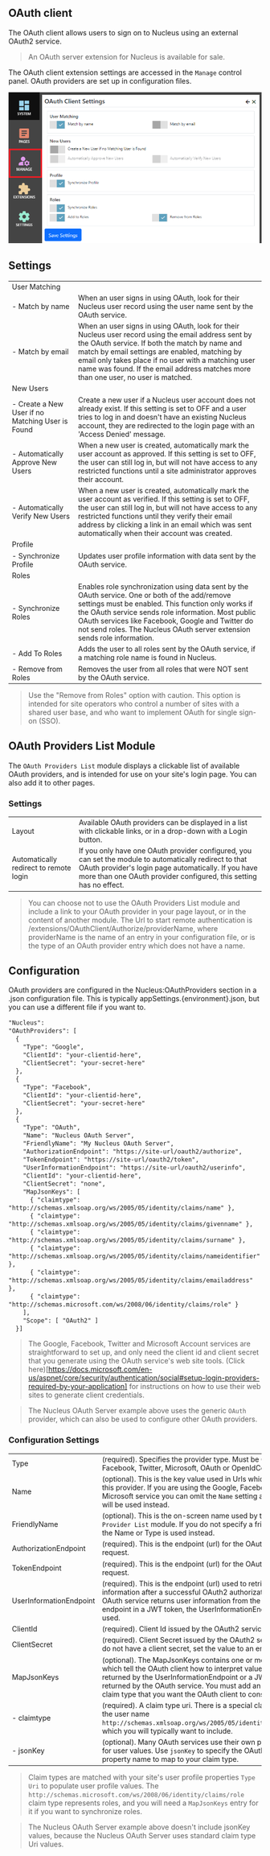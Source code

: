 ## OAuth client
The OAuth client allows users to sign on to Nucleus using an external OAuth2 service. 

> An OAuth server extension for Nucleus is available for sale. 

The OAuth client extension settings are accessed in the `Manage` control panel.  OAuth providers are set up in configuration files.

![OAuth Client Settings](OAuthClientSettings.png)

## Settings
|                           |                                                                                      |
|---------------------------|--------------------------------------------------------------------------------------|
| User Matching             | |
| - Match by name           | When an user signs in using OAuth, look for their Nucleus user record using the user name sent by the OAuth service. |
| - Match by email          | When an user signs in using OAuth, look for their Nucleus user record using the email address sent by the OAuth service.  If both the match by name and match by email settings are enabled, matching by email only takes place if no user with a matching user name was found.  If the email address matches more than one user, no user is matched. |
| New Users                 |  |
|  - Create a New User if no Matching User is Found  | Create a new user if a Nucleus user account does not already exist.  If this setting is set to OFF and a user tries to log in and doesn't have an existing Nucleus account, they are redirected to the login page with an 'Access Denied' message.   |
|  - Automatically Approve New Users                 | When a new user is created, automatically mark the user account as approved.  If this setting is set to OFF, the user can still log in, but will not have access to any restricted functions until a site administrator approves their account. |
|  - Automatically Verify New Users                  | When a new user is created, automatically mark the user account as verified.  If this setting is set to OFF, the user can still log in, but will not have access to any restricted functions until they verify their email address by clicking a link in an email which was sent automatically when their account was created. |
| Profile                   |    |
|  - Synchronize Profile     | Updates user profile information with data sent by the OAuth service.  |
| Roles                      |  |
|  - Synchronize Roles       | Enables role synchronization using data sent by the OAuth service.  One or both of the add/remove settings must be enabled.  This function only works if the OAuth service sends role information.  Most public OAuth services like Facebook, Google and Twitter do not send roles.  The Nucleus OAuth server extension sends role information.  |
|  - Add To Roles            | Adds the user to all roles sent by the OAuth service, if a matching role name is found in Nucleus. |
|  - Remove from Roles       | Removes the user from all roles that were NOT sent by the OAuth service. |

> Use the "Remove from Roles" option with caution.  This option is intended for site operators who control a number of sites with a shared user base, and who want to implement OAuth for single sign-on (SSO). 

## OAuth Providers List Module
The `OAuth Providers List` module displays a clickable list of available OAuth providers, and is intended for use on your site's login page.  You can also add it to other 
pages.

### Settings
|                           |                                                                                      |
|---------------------------|--------------------------------------------------------------------------------------|
| Layout                                 | Available OAuth providers can be displayed in a list with clickable links, or in a drop-down with a Login button. |
| Automatically redirect to remote login | If you only have one OAuth provider configured, you can set the module to automatically redirect to that OAuth provider's login page automatically. If you have more than one OAuth provider configured, this setting has no effect. |

> You can choose not to use the OAuth Providers List module and include a link to your OAuth provider in your page layout, or in the content of another module.  The Url to 
start remote authentication is /extensions/OAuthClient/Authorize/providerName, where providerName is the name of an entry in your configuration file, or is the type of an 
OAuth provider entry which does not have a name.

## Configuration
OAuth providers are configured in the Nucleus:OAuthProviders section in a .json configuration file.  This is typically appSettings.{environment}.json, but you can use a
different file if you want to.

```
"Nucleus":
"OAuthProviders": [
  {
    "Type": "Google",
    "ClientId": "your-clientid-here",
    "ClientSecret": "your-secret-here"
  },
  {
    "Type": "Facebook",
    "ClientId": "your-clientid-here",
    "ClientSecret": "your-secret-here"
  },
  {
    "Type": "OAuth",
    "Name": "Nucleus OAuth Server",
    "FriendlyName": "My Nucleus OAuth Server",
    "AuthorizationEndpoint": "https://site-url/oauth2/authorize",
    "TokenEndpoint": "https://site-url/oauth2/token",
    "UserInformationEndpoint": "https://site-url/oauth2/userinfo",
    "ClientId": "your-clientid-here",
    "ClientSecret": "none",
    "MapJsonKeys": [
      { "claimtype": "http://schemas.xmlsoap.org/ws/2005/05/identity/claims/name" },
      { "claimtype": "http://schemas.xmlsoap.org/ws/2005/05/identity/claims/givenname" },
      { "claimtype": "http://schemas.xmlsoap.org/ws/2005/05/identity/claims/surname" },
      { "claimtype": "http://schemas.xmlsoap.org/ws/2005/05/identity/claims/nameidentifier" },
      { "claimtype": "http://schemas.xmlsoap.org/ws/2005/05/identity/claims/emailaddress" },
      { "claimtype": "http://schemas.microsoft.com/ws/2008/06/identity/claims/role" }
    ],
    "Scope": [ "OAuth2" ]
  }]
```

> The Google, Facebook, Twitter and Microsoft Account services are straightforward to set up, and only need the client id and client secret that you generate using the 
OAuth service's web site tools.  (Click here)[https://docs.microsoft.com/en-us/aspnet/core/security/authentication/social#setup-login-providers-required-by-your-application]
for instructions on how to use their web sites to generate client credentials.

> The Nucleus OAuth Server example above uses the generic `OAuth` provider, which can also be used to configure other OAuth providers.

### Configuration Settings
|                         |                                                                                      |
|-------------------------|--------------------------------------------------------------------------------------|
| Type                    | (required). Specifies the provider type.  Must be Google, Facebook, Twitter, Microsoft, OAuth or OpenIdConnect. |
| Name                    | (optional). This is the key value used in Urls which reference this provider.  If you are using the Google, Facebook, Twitter or Microsoft service you can omit the `Name` setting and the `Type` will be used instead.|
| FriendlyName            | (optional). This is the on-screen name used by the `OAuth Provider List` module.  If you do not specify a friendly name, the Name or Type is used instead.|
| AuthorizationEndpoint   | (required). This is the endpoint (url) for the OAuth2 `Authorize` request. |
| TokenEndpoint           | (required). This is the endpoint (url) for the OAuth2 `Token` request. |
| UserInformationEndpoint | (required). This is the endpoint (url) used to retrieve user information after a successful OAuth2 authorization.  If your OAuth service returns user information from the `Token` endpoint in a JWT token, the UserInformationEndpoint is not used.  |
| ClientId                | (required). Client Id issued by the OAuth2 service. |
| ClientSecret            | (required). Client Secret issued by the OAuth2 service.  If you do not have a client secret, set the value to an empty string. |
| MapJsonKeys             | (optional). The MapJsonKeys contains one or more entries which tell the OAuth client how to interpret values which are returned by the UserInformationEndpoint or a JWT token returned by the OAuth service.  You must add an entry for each claim type that you want the OAuth client to consume.  |
| - claimtype             | (required). A claim type uri.  There is a special claim type for the user name `http://schemas.xmlsoap.org/ws/2005/05/identity/claims/name` which you will typically want to include.  |
| - jsonKey               | (optional). Many OAuth services use their own property names for user values.  Use `jsonKey` to specify the OAuth service property name to map to your claim type. |

> Claim types are matched with your site's user profile properties `Type Uri` to populate user profile values.  The `http://schemas.microsoft.com/ws/2008/06/identity/claims/role` claim type 
represents roles, and you will need a `MapJsonKeys` entry for it if you want to synchronize roles.

> The Nucleus OAuth Server example above doesn't include jsonKey values, because the Nucleus OAuth Server uses standard claim type Uri values.